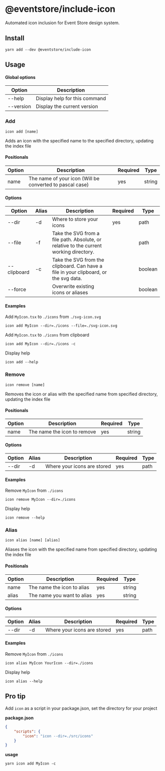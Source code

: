 # @eventstore/include-icon

Automated icon inclusion for Event Store design system.

## Install

```shell
yarn add --dev @eventstore/include-icon
```

## Usage

#### Global options

| Option    | Description                   |
| --------- | ----------------------------- |
| --help    | Display help for this command |
| --version | Display the current version   |

### Add

```shell
icon add [name]
```

Adds an icon with the specified name to the specified directory, updating the index file

#### Positionals

| Option | Description                                              | Required | Type   |
| ------ | -------------------------------------------------------- | -------- | ------ |
| name   | The name of your icon (Will be converted to pascal case) | yes      | string |

#### Options

| Option      | Alias | Description                                                                            | Required | Type    |
| ----------- | ----- | -------------------------------------------------------------------------------------- | -------- | ------- |
| --dir       | -d    | Where to store your icons                                                              | yes      | path    |
| --file      | -f    | Take the SVG from a file path. Absolute, or relative to the current working directory. |          | path    |
| --clipboard | -c    | Take the SVG from the clipboard. Can have a file in your clipboard, or the svg data.   |          | boolean |
| --force     |       | Overwrite existing icons or aliases                                                    |          | boolean |

#### Examples

Add `MyIcon.tsx` to `./icons` from `./svg-icon.svg`

```shell
icon add MyIcon --dir=./icons --file=./svg-icon.svg
```

Add `MyIcon.tsx` to `./icons` from clipboard

```shell
icon add MyIcon --dir=./icons -c
```

Display help

```shell
icon add --help
```

### Remove

```shell
icon remove [name]
```

Removes the icon or alias with the specified name from specified directory, updating the index file

#### Positionals

| Option | Description                 | Required | Type   |
| ------ | --------------------------- | -------- | ------ |
| name   | The name the icon to remove | yes      | string |

#### Options

| Option | Alias | Description                 | Required | Type |
| ------ | ----- | --------------------------- | -------- | ---- |
| --dir  | -d    | Where your icons are stored | yes      | path |

#### Examples

Remove `MyIcon` from `./icons`

```shell
icon remove MyIcon --dir=./icons
```

Display help

```shell
icon remove --help
```

### Alias

```shell
icon alias [name] [alias]
```

Aliases the icon with the specified name from specified directory, updating the index file

#### Positionals

| Option | Description                | Required | Type   |
| ------ | -------------------------- | -------- | ------ |
| name   | The name the icon to alias | yes      | string |
| alias  | The name you want to alias | yes      | string |

#### Options

| Option | Alias | Description                 | Required | Type |
| ------ | ----- | --------------------------- | -------- | ---- |
| --dir  | -d    | Where your icons are stored | yes      | path |

#### Examples

Remove `MyIcon` from `./icons`

```shell
icon alias MyIcon YourIcon --dir=./icons
```

Display help

```shell
icon alias --help
```

## Pro tip

Add `icon` as a script in your package.json, set the directory for your project

**package.json**

```json
{
    "scripts": {
        "icon": "icon --dir=./src/icons"
    }
}
```

**usage**

```shell
yarn icon add MyIcon -c
```
